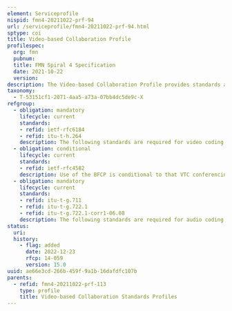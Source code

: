 ```yaml
---
element: Serviceprofile
nispid: fmn4-20211022-prf-94
url: /serviceprofile/fmn4-20211022-prf-94.html
sptype: coi
title: Video-based Collaboration Profile
profilespec:
  org: fmn
  pubnum: 
  title: FMN Spiral 4 Specification
  date: 2021-10-22
  version: 
description: The Video-based Collaboration Profile provides standards and guidance for the implementation and configuration of video teleconferencing (VTC) systems and services in a federated mission network.
taxonomy:
  - T-53151cf1-2071-4aa5-a73a-07bb4dc5de9c-X
refgroup:
  - obligation: mandatory
    lifecycle: current
    standards: 
    - refid: ietf-rfc6184
    - refid: itu-t-h.264
    description: The following standards are required for video coding in VTC.
  - obligation: conditional
    lifecycle: current
    standards: 
    - refid: ietf-rfc4582
    description: Use of the BFCP is conditional to that VTC conferencing services are used with the shared content like presentations and/or screen sharing, whose control needs to be shared among participants.
  - obligation: mandatory
    lifecycle: current
    standards: 
    - refid: itu-t-g.711
    - refid: itu-t-g.722.1
    - refid: itu-t-g.722.1-corr1-06.08
    description: The following standards are required for audio coding in VTC.
status:
  uri: 
  history: 
    - flag: added
      date: 2022-12-23
      rfcp: 14-059
      version: 15.0
uuid: ae66e3cd-266b-459f-9a1b-16dafdfc107b
parents:
  - refid: fmn4-20211022-prf-113
    type: profile
    title: Video-based Collaboration Standards Profiles
---
```

